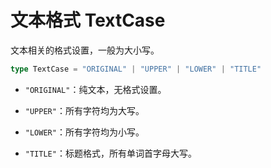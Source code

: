 # 文本格式 TextCase

文本相关的格式设置，一般为大小写。

```TypeScript
type TextCase = "ORIGINAL" | "UPPER" | "LOWER" | "TITLE"
```

- `"ORIGINAL"`：纯文本，无格式设置。

- `"UPPER"`：所有字符均为大写。

- `"LOWER"`：所有字符均为小写。

- `"TITLE"`：标题格式，所有单词首字母大写。